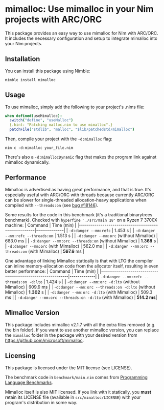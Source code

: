 # mimalloc: Use mimalloc in your Nim projects with ARC/ORC

This package provides an easy way to use mimalloc for Nim with ARC/ORC. It includes the necessary configuration and setup to integrate mimalloc into your Nim projects.

## Installation

You can install this package using Nimble:

```
nimble install mimalloc
```

## Usage

To use mimalloc, simply add the following to your project's .nims file:

```nim
when defined(useMimalloc):
  switch("define", "useMalloc")
  {.hint: "Patching malloc.nim to use mimalloc".}
  patchFile("stdlib", "malloc", "$lib/patchedstd/mimalloc")
```

Then, compile your project with the `-d:mimalloc` flag:

```
nim c -d:mimalloc your_file.nim
```

There's also a `-d:mimallocDynamic` flag that makes the program link against mimalloc dynamically.

## Performance
Mimalloc is advertised as having great performance, and that is true. It's especially useful with 
ARC/ORC with threads because currently ARC/ORC can be slower for single-threaded allocation-heavy applications when compiled with `--threads:on` (see [bug #18146](https://github.com/nim-lang/Nim/issues/18146)).

Some results for the code in this benchmark (it's a traditional binarytrees benchmark). Checked with `hyperfine './src/main 18'` on a Ryzen 7 3700X machine:
| Command                                               | Time (min)   |
|-------------------------------------------------------|--------------|
| `-d:danger --mm:refc`                                 | 1.453 s      |
| `-d:danger --mm:refc --threads:on`                    | 1.513 s      |
| `-d:danger --mm:orc` (without Mimalloc)               | 683.0 ms     |
| `-d:danger --mm:orc --threads:on`  (without Mimalloc) | **1.368** s  |
| `-d:danger --mm:orc`  (with Mimalloc)                 | 562.0 ms     |
| `-d:danger --mm:orc --threads:on` (with Mimalloc)     | **597.6** ms |

One advantage of linking Mimalloc statically is that with LTO the compiler can inline memory-allocation code from the allocator itself, resulting in even better performance:
| Command                                                     | Time (min)  |
|-------------------------------------------------------------|-------------|
| `-d:danger --mm:refc --threads:on -d:lto`                   | 1.424 s     |
| `-d:danger --mm:orc -d:lto` (without Mimalloc)              | 609.9 ms    |
| `-d:danger --mm:orc --threads:on -d:lto` (without Mimalloc) | **1.302** s |
| `-d:danger --mm:orc -d:lto` (with Mimalloc)                 | 509.3 ms    |
| `-d:danger --mm:orc --threads:on -d:lto` (with Mimalloc)    | **514.2 ms**|

## Mimalloc Version

This package includes mimalloc v2.1.7 with all the extra files removed (e.g. the bin folder).
If you want to use another mimalloc version, you can replace the `mimalloc` folder in the package with your desired version from https://github.com/microsoft/mimalloc.

## Licensing

This package is licensed under the MIT license (see LICENSE).

The benchmark code in `benchmark/main.nim` comes from [Programming Language Benchmarks](https://github.com/hanabi1224/Programming-Language-Benchmarks/).

Mimalloc itself is also MIT licensed. If you link with it statically, you **must** retain its LICENSE file
(available in `src/mimalloc/LICENSE`) with your program's distribution in some way.
